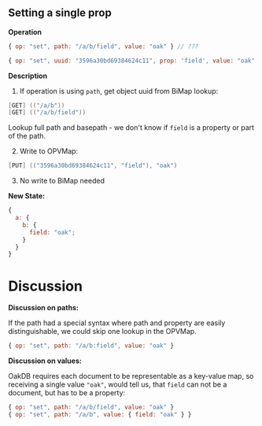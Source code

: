 ## Setting a single prop

**Operation**

```js
{ op: "set", path: "/a/b/field", value: "oak" } // ???
```

```js
{ op: "set", uuid: "3596a30bd69384624c11", prop: 'field', value: "oak" }
```

**Description**

1. If operation is using `path`, get object uuid from BiMap lookup:

```cs
[GET] (("/a/b"))
[GET] (("/a/b/field"))
```

Lookup full path and basepath - we don't know if `field` is a property or part of the path.

2. Write to OPVMap:

```cs
[PUT] (("3596a30bd69384624c11", "field"), "oak")
```

3. No write to BiMap needed

**New State:**

```js
{
  a: {
    b: {
      field: "oak";
    }
  }
}
```

# Discussion

**Discussion on paths:**

If the path had a special syntax where path and property are easily distinguishable,
we could skip one lookup in the OPVMap.

```js
{ op: "set", path: "/a/b:field", value: "oak" }
```

**Discussion on values:**

OakDB requires each document to be representable as a key-value map, so receiving a single value `"oak"`, would tell us, that `field` can not be a document, but has to be a property:

```js
{ op: "set", path: "/a/b/field", value: "oak" }
{ op: "set", path: "/a/b", value: { field: "oak" } }
```
